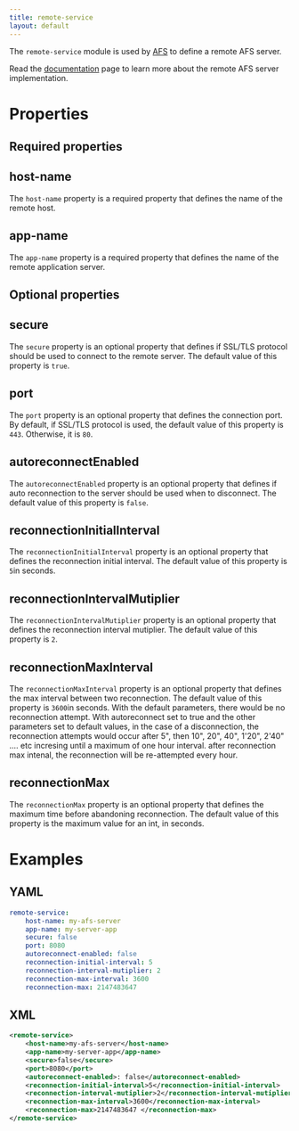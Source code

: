 ```yaml
---
title: remote-service
layout: default
---
```


The `remote-service` module is used by [AFS]() to define a remote AFS server.

Read the [documentation]() page to learn more about the remote AFS server implementation.

# Properties

## Required properties

## host-name

The `host-name` property is a required property that defines the name of the remote host.

## app-name

The `app-name` property is a required property that defines the name of the remote application server.

## Optional properties

## secure

The `secure` property is an optional property that defines if SSL/TLS protocol should be used
to connect to the remote server. The default value of this property is `true`.

## port

The `port` property is an optional property that defines the connection port. By default, if SSL/TLS protocol
is used, the default value of this property is `443`. Otherwise, it is `80`.

## autoreconnectEnabled

The `autoreconnectEnabled` property is an optional property that defines if auto reconnection to the server should be used when to disconnect. The default value of this property is `false`.

## reconnectionInitialInterval

The `reconnectionInitialInterval` property is an optional property that defines the reconnection initial interval. The default value of this property is `5`in seconds.

## reconnectionIntervalMutiplier

The `reconnectionIntervalMutiplier` property is an optional property that defines the reconnection interval mutiplier. The default value of this property is `2`.

## reconnectionMaxInterval

The `reconnectionMaxInterval` property is an optional property that defines the max interval between two reconnection. The default value of this property is `3600`in seconds.
With the default parameters, there would be no reconnection attempt.
With autoreconnect set to true and the other parameters set to default values, in the case of a disconnection, the reconnection attempts would occur after 5", then 10", 20", 40", 1'20", 2'40" .... etc incresing until a maximum of one hour interval. after reconnection max intenal, the reconnection will be re-attempted every hour.

## reconnectionMax

The `reconnectionMax` property is an optional property that defines the maximum time before abandoning reconnection. The default value of this property is the maximum value for an int, in seconds.
   
# Examples

## YAML
```yaml
remote-service:
    host-name: my-afs-server
    app-name: my-server-app
    secure: false
    port: 8080
    autoreconnect-enabled: false
    reconnection-initial-interval: 5
    reconnection-interval-mutiplier: 2
    reconnection-max-interval: 3600
    reconnection-max: 2147483647
```

## XML
```xml
<remote-service>
    <host-name>my-afs-server</host-name>
    <app-name>my-server-app</app-name>
    <secure>false</secure>
    <port>8080</port>
    <autoreconnect-enabled>: false</autoreconnect-enabled>
    <reconnection-initial-interval>5</reconnection-initial-interval>
    <reconnection-interval-mutiplier>2</reconnection-interval-mutiplier>
    <reconnection-max-interval>3600</reconnection-max-interval>
    <reconnection-max>2147483647 </reconnection-max>
</remote-service>
```

